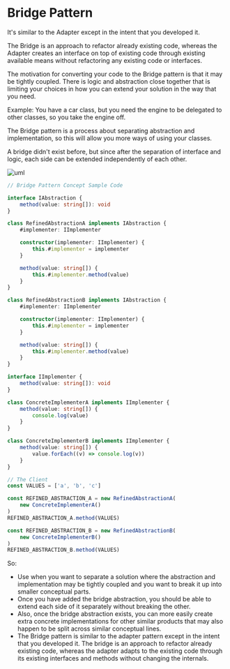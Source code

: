 # Bridge Pattern
It's similar to the Adapter except in the intent that you developed it.

The Bridge is an approach to refactor already existing code, whereas the Adapter creates an interface on top of existing code through existing available means without refactoring any existing code or interfaces.

The motivation for converting your code to the Bridge pattern is that it may be tightly coupled. There is logic and abstraction close together that is limiting your choices in how you can extend your solution in the way that you need.

Example: You have a car class, but you need the engine to be delegated to other classes, so you take the engine off.

The Bridge pattern is a process about separating abstraction and implementation, so this will allow you more ways of using your classes.

A bridge didn't exist before, but since after the separation of interface and logic, each side can be extended independently of each other.

![uml](09.svg)

```typescript
// Bridge Pattern Concept Sample Code

interface IAbstraction {
    method(value: string[]): void
}

class RefinedAbstractionA implements IAbstraction {
    #implementer: IImplementer

    constructor(implementer: IImplementer) {
        this.#implementer = implementer
    }

    method(value: string[]) {
        this.#implementer.method(value)
    }
}

class RefinedAbstractionB implements IAbstraction {
    #implementer: IImplementer

    constructor(implementer: IImplementer) {
        this.#implementer = implementer
    }

    method(value: string[]) {
        this.#implementer.method(value)
    }
}

interface IImplementer {
    method(value: string[]): void
}

class ConcreteImplementerA implements IImplementer {
    method(value: string[]) {
        console.log(value)
    }
}

class ConcreteImplementerB implements IImplementer {
    method(value: string[]) {
        value.forEach((v) => console.log(v))
    }
}

// The Client
const VALUES = ['a', 'b', 'c']

const REFINED_ABSTRACTION_A = new RefinedAbstractionA(
    new ConcreteImplementerA()
)
REFINED_ABSTRACTION_A.method(VALUES)

const REFINED_ABSTRACTION_B = new RefinedAbstractionB(
    new ConcreteImplementerB()
)
REFINED_ABSTRACTION_B.method(VALUES)
```

So:
- Use when you want to separate a solution where the abstraction and implementation may be tightly coupled and you want to break it up into smaller conceptual parts.
- Once you have added the bridge abstraction, you should be able to extend each side of it separately without breaking the other.
- Also, once the bridge abstraction exists, you can more easily create extra concrete implementations for other similar products that may also happen to be split across similar conceptual lines.
- The Bridge pattern is similar to the adapter pattern except in the intent that you developed it. The bridge is an approach to refactor already existing code, whereas the adapter adapts to the existing code through its existing interfaces and methods without changing the internals.
